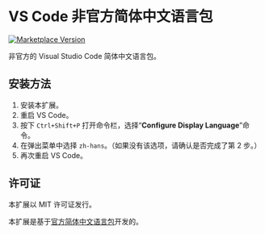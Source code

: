 # VS Code 非官方简体中文语言包

[![Marketplace Version](https://img.shields.io/vscode-marketplace/v/wangweixuan.vscode-zh-hans-custom.svg)](https://marketplace.visualstudio.com/items?itemName=wangweixuan.vscode-zh-hans-custom)

非官方的 Visual Studio Code 简体中文语言包。

## 安装方法

1. 安装本扩展。
2. 重启 VS Code。
3. 按下 `Ctrl+Shift+P` 打开命令栏，选择“**Configure Display Language**”命令。
4. 在弹出菜单中选择 `zh-hans`。（如果没有该选项，请确认是否完成了第 2 步。）
5. 再次重启 VS Code。

## 许可证

本扩展以 MIT 许可证发行。

本扩展是基于[官方简体中文语言包](https://marketplace.visualstudio.com/items?itemName=MS-CEINTL.vscode-language-pack-zh-hans)开发的。
